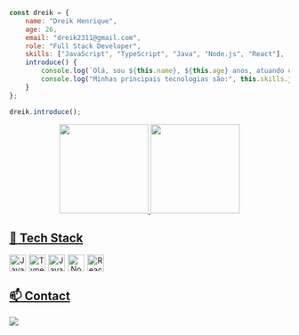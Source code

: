 ```javascript
const dreik = {
    name: "Dreik Henrique",
    age: 26,
    email: "dreik2311@gmail.com",
    role: "Full Stack Developer",
    skills: ["JavaScript", "TypeScript", "Java", "Node.js", "React"],
    introduce() {
        console.log(`Olá, sou ${this.name}, ${this.age} anos, atuando como ${this.role}.`);
        console.log("Minhas principais tecnologias são:", this.skills.join(", "));
    }
};

dreik.introduce();
```


<div align="center">
  <a href="https://github.com/dreeeik">
  <img height="160em" src="https://github-readme-stats.vercel.app/api?username=dreeeik&show_icons=true&theme=dracula&include_all_commits=true&count_private=true"/>
  <img height="160em" src="https://github-readme-stats.vercel.app/api/top-langs/?username=dreeeik&layout=compact&langs_count=10&theme=dracula"/>
</div>
  
## 🚀 Tech Stack
<div align="center" style="display: flex; gap: 5px;">
  <img alt="JavaScript" height="30" src="https://img.shields.io/badge/JavaScript-F7DF1E?style=for-the-badge&logo=javascript&logoColor=black">
  <img alt="TypeScript" height="30" src="https://img.shields.io/badge/TypeScript-007ACC?style=for-the-badge&logo=typescript&logoColor=white">
  <img alt="Java" height="30" src="https://img.shields.io/badge/Java-ED8B00?style=for-the-badge&logo=java&logoColor=white">
  <img alt="Node.js" height="30" src="https://img.shields.io/badge/Node.js-43853D?style=for-the-badge&logo=node.js&logoColor=white">
  <img alt="React" height="30" src="https://img.shields.io/badge/React-20232A?style=for-the-badge&logo=react&logoColor=61DAFB">
</div>

## 📫 Contact
<a href="https://www.linkedin.com/in/dreeeik" target="_blank">
  <img src="https://img.shields.io/badge/-LinkedIn-%230077B5?style=for-the-badge&logo=linkedin&logoColor=white" target="_blank">
</a>

